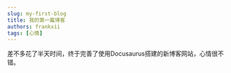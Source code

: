 ```yaml
---
slug: my-first-blog
title: 我的第一篇博客
authors: frankxii
tags: [心情]
---
```


差不多花了半天时间，终于完善了使用Docusaurus搭建的新博客网站，心情很不错。